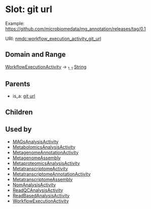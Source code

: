 
# Slot: git url


Example: https://github.com/microbiomedata/mg_annotation/releases/tag/0.1

URI: [nmdc:workflow_execution_activity_git_url](https://microbiomedata/meta/workflow_execution_activity_git_url)


## Domain and Range

[WorkflowExecutionActivity](WorkflowExecutionActivity.md) &#8594;  <sub>1..1</sub> [String](types/String.md)

## Parents

 *  is_a: [git url](git_url.md)

## Children


## Used by

 * [MAGsAnalysisActivity](MAGsAnalysisActivity.md)
 * [MetabolomicsAnalysisActivity](MetabolomicsAnalysisActivity.md)
 * [MetagenomeAnnotationActivity](MetagenomeAnnotationActivity.md)
 * [MetagenomeAssembly](MetagenomeAssembly.md)
 * [MetaproteomicsAnalysisActivity](MetaproteomicsAnalysisActivity.md)
 * [MetatranscriptomeActivity](MetatranscriptomeActivity.md)
 * [MetatranscriptomeAnnotationActivity](MetatranscriptomeAnnotationActivity.md)
 * [MetatranscriptomeAssembly](MetatranscriptomeAssembly.md)
 * [NomAnalysisActivity](NomAnalysisActivity.md)
 * [ReadQCAnalysisActivity](ReadQCAnalysisActivity.md)
 * [ReadBasedAnalysisActivity](ReadBasedAnalysisActivity.md)
 * [WorkflowExecutionActivity](WorkflowExecutionActivity.md)
